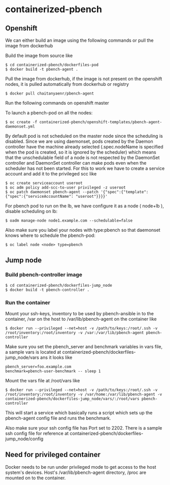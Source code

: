 # containerized-pbench

## Openshift

We can either build an image using the following commands or pull the image from dockerhub

Build the image from source like

```
$ cd containerized-pbench/dockerfiles-pod
$ docker build -t pbench-agent .
```

Pull the image from dockerhub, if the image is not present on the openshift nodes, it is pulled automatically from dockerhub or registry

```
$ docker pull chaitanyaenr/pbench-agent
```

Run the following commands on openshift master

To launch a pbench-pod on all the nodes:
```
$ oc create -f containerized-pbench/openshift-templates/pbench-agent-daemonset.yml
```

By default pod is not scheduled on the master node since the scheduling is disabled. Since we are using daemonset, pods created by the Daemon controller have the machine already selected (.spec.nodeName is specified when the pod is created, so it is ignored by the scheduler) which means that the unschedulable field of a node is not respected by the DaemonSet controller and DaemonSet controller can make pods even when the scheduler has not been started. For this to work we have to create a service account and add it to the privileged scc like

```
$ oc create serviceaccount useroot
$ oc adm policy add-scc-to-user privileged -z useroot
$ oc patch daemonset pbench-agent --patch '{"spec":{"template":{"spec":{"serviceAccountName": "useroot"}}}}'
```

For pbench pod to run on the lb, we have configure it as a node ( node+lb ), disable scheduling on lb:

```
$ oadm manage-node node1.example.com --schedulable=false
```

Also make sure you label your nodes with type:pbench so that daemonset knows where to schedule the pbench-pod:

```
$ oc label node <node> type=pbench
```

## Jump node

### Build pbench-controller image 

```
$ cd containerized-pbench/dockerfiles-jump_node 
$ docker build -t pbench-controller .
```

### Run the container

Mount your ssh-keys, inventory to be used by pbench-ansible in to the container, /var on the host to /var/lib/pbench-agent on the container like 

```
$ docker run --privileged --net=host -v /path/to/keys:/root/.ssh -v /root/inventory:/root/inventory -v /var:/var/lib/pbench-agent pbench-controller
```

Make sure you set the pbench_server and benchmark variables in vars file, a sample vars is  located at containerized-pbench/dockerfiles-jump_node/vars ans it looks like
```
pbench_server=foo.example.com
benchmark=pbench-user-benchmark -- sleep 1
```
Mount the vars file at /root/vars like
```
$ docker run --privileged --net=host -v /path/to/keys:/root/.ssh -v /root/inventory:/root/inventory -v /var/home:/var/lib/pbench-agent -v containerized-pbench/dockerfiles-jump_node/vars/:/root/vars pbench-controller
```
This will start a service which basically runs a script which sets up the pbench-agent config file and runs the benchmark.

Also make sure your ssh config file has Port set to 2202. There is a sample ssh config file for reference at containerized-pbench/dockerfiles-jump_node/config

## Need for privileged container
Docker needs to be run under privileged mode to get access to the host system's devices. Host's /var/lib/pbench-agent directory, /proc are mounted on to the container.
